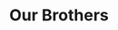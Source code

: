 ---
templateKey: 'actives'
path: /actives
image: ../img/home.png
title: Our Brothers
subheading: Meet the brothers of Theta Tau

classes:
  nu:
    - image: /img/brothers/nu/155.jpg
      text: >
        Alex Chen
      major: > 
        Computer Science
      year: >
        Class of 2023
    - image: /img/brothers/nu/159.jpg
      text: >
        Dan Nguyen
      major: > 
        Mechanical Engineering
      year: >
        Class of 2023
    - image: /img/brothers/nu/162.jpg
      text: >
        Emily Yu
      major: > 
        Chemical Engineering
      year: >
        Class of 2023
    - image: /img/brothers/nu/163.jpg
      text: >
        Jacob Rajacich
      major: > 
        Aerospace Engineering
      year: >
        Class of 2023
    - image: /img/brothers/nu/166.jpg
      text: >
        Vivianne Dinh
      major: > 
        Computer Science
      year: >
        Class of 2023
  xi:
    - image: /img/brothers/xi/167.jpg
      text: >
        Adelpha Chan
      major: > 
        Linguistics and Computer Science
      year: >
        Class of 2023
    - image: /img/brothers/xi/169.jpg
      text: >
        Clark Decastro
      major: > 
        Civil Engineering
      year: >
        Class of 2023
    - image: /img/brothers/xi/170.jpg
      text: >
        Cody Do
      major: > 
        Computer Science
      year: >
        Class of 2022
    - image: /img/brothers/xi/174.jpg
      text: >
        Junho Choi
      major: > 
        Mathematics of Computation
      year: >
        Class of 2023
    - image: /img/brothers/xi/175.jpg
      text: >
        Kate Hsieh
      major: > 
        Mechanical Engineering
      year: >
        Class of 2023
    - image: /img/brothers/xi/176.jpg
      text: >
        Megan Pham
      major: > 
        Computer Science
      year: >
        Class of 2023
  omicron:
    - image: /img/brothers/omicron/178.jpg
      text: >
        Mengan Wang
      major: > 
        Computer Science
      year: >
        Class of 2024
    - image: /img/brothers/omicron/179.jpg
      text: >
        Anish Dulla
      major: > 
        Statistics
      year: >
        Class of 2024
    - image: /img/brothers/omicron/180.jpg
      text: >
        Anthony Chung
      major: > 
        Mechanical Engineering
      year: >
        Class of 2023
    - image: /img/brothers/omicron/181.jpg
      text: >
        Ashley Kuwahara
      major: > 
        Civil Engineering
      year: >
        Class of 2023
    - image: /img/brothers/omicron/182.jpg
      text: >
        Daniel Zhou
      major: > 
        Computer Science
      year: >
        Class of 2023
    - image: /img/brothers/omicron/183.jpg
      text: >
        Karl Goeltner
      major: >
        Computer Science
      year: >
        Class of 2023
    - image: /img/brothers/omicron/186.jpg
      text: >
        Pranav Pata
      major: > 
        Computer Science
      year: >
        Class of 2024
    - image: /img/brothers/omicron/187.jpg
      text: >
        Shashvat Patel
      major: > 
        Statistics
      year: >
        Class of 2024
  pi:
    - image: /img/brothers/pi/187-188.jpg
      text: >
        Aaron Park
      major: > 
        Bioengineering
      year: >
        Class of 2023
    - image: /img/brothers/pi/188.jpeg
      text: >
        Amanda Ung
      major: > 
        Computational and Systems Biology
      year: >
        Class of 2023
    - image: /img/brothers/pi/189.jpeg
      text: >
        Angela Zhang
      major: > 
        Computer Science and Engineering
      year: >
        Class of 2023
    - image: /img/brothers/pi/190.jpeg
      text: >
        Charlotte Schmitt
      major: > 
        Bioengineering
      year: >
        Class of 2025
    - image: /img/brothers/pi/191.jpeg
      text: >
        Eric Zhang
      major: > 
        Computer Science
      year: >
        Class of 2024
    - image: /img/brothers/pi/192.jpeg
      text: >
        Kritin Garg
      major: > 
        Mechanical Engineering
      year: >
        Class of 2023
    - image: /img/brothers/pi/193.jpeg
      text: >
        Mansi Dutta
      major: > 
        Civil Engineering
      year: >
        Class of 2023
    - image: /img/brothers/pi/194.jpeg
      text: >
        Wyatt Babcock
      major: > 
        Mechancial Engineering
      year: >
        Class of 2025
  rho:
    - image: /img/brothers/rho/195.jpg
      text: >
        Akshay Gupta
      major: > 
        Computer Science
      year: >
        Class of 2025
    - image: /img/brothers/rho/196.jpg
      text: >
        Angela Liu
      major: > 
        Chemical Engineering
      year: >
        Class of 2024
    - image: /img/brothers/rho/197.jpg
      text: >
        Annie Chen
      major: > 
        Mechanical Engineering
      year: >
        Class of 2025
    - image: /img/brothers/rho/198.jpg
      text: >
        Annie Wang
      major: > 
        Computer Science
      year: >
        Class of 2024
    - image: /img/brothers/rho/199.jpg
      text: >
        Christina Pham
      major: > 
        Cognitive Science
      year: >
        Class of 2024
    - image: /img/brothers/rho/200.jpg
      text: >
        Darren Huai
      major: > 
        Aerospace Engineering
      year: >
        Class of 2024
    - image: /img/brothers/rho/201.jpg
      text: >
        Kai Alcayde
      major: > 
        Aerospace Engineering
      year: >
        Class of 2024
    - image: /img/brothers/rho/202.jpg
      text: >
        Kenny Wan
      major: > 
        Civil and Environmental Engineering
      year: >
        Class of 2025
    - image: /img/brothers/rho/203.jpg
      text: >
        Krish Shah
      major: > 
        Computer Engineering
      year: >
        Class of 2024
    - image: /img/brothers/rho/204.jpg
      text: >
        Neil Angsanto
      major: > 
        Civil and Environmental Engineering
      year: >
        Class of 2024
    - image: /img/brothers/rho/205.jpg
      text: >
        Rudy Orre
      major: > 
        Computer Science
      year: >
        Class of 2023
    - image: /img/brothers/rho/206.jpg
      text: >
        Sally Min
      major: > 
        Environmental Science
      year: >
        Class of 2023
    - image: /img/brothers/rho/207.jpg
      text: >
        Sam Chan
      major: > 
        Computer Science and Engineering
      year: >
        Class of 2025
    - image: /img/brothers/rho/208.jpg
      text: >
        Victoria Ignacio
      major: > 
        Civil and Environmental Engineering
      year: >
        Class of 2023
  sigma:
    - image: /img/brothers/sigma/209.jpg
      text: >
        Alan Vuong
      major: > 
        Cognitive Science
      year: >
        Class of 2024
    - image: /img/brothers/sigma/210.jpg
      text: >
        Annie Cen
      major: > 
        Mathematics of Computation
      year: >
        Class of 2025
    - image: /img/brothers/sigma/211.jpg
      text: >
        Chen Tzen Kok
      major: > 
        Computer Science
      year: >
        Class of 2025
    - image: /img/brothers/sigma/212.jpg
      text: >
        Cheryl Lim
      major: > 
        Linguistics and Computer Science
      year: >
        Class of 2024
    - image: /img/brothers/sigma/213.jpg
      text: >
        Clara Lee
      major: > 
        Chemical Engineering
      year: >
        Class of 2026
    - image: /img/brothers/sigma/214.jpg
      text: >
        Jack Lin
      major: > 
        Computer Science
      year: >
        Class of 2024
    - image: /img/brothers/sigma/215.jpg
      text: >
        Jason Co
      major: > 
        Mechanical Engineering
      year: >
        Class of 2026
    - image: /img/brothers/sigma/216.jpg
      text: >
        Kelly Tran
      major: > 
        Mathematics of Computation
      year: >
        Class of 2025
    - image: /img/brothers/sigma/217.jpg
      text: >
        Kelly Yu
      major: > 
        Computer Science
      year: >
        Class of 2024
    - image: /img/brothers/sigma/218.jpg
      text: >
        Kevin Yuan
      major: > 
        Computer Science
      year: >
        Class of 2026
    - image: /img/brothers/sigma/219.jpg
      text: >
        Rachel Shim
      major: > 
        Electrical Engineering
      year: >
        Class of 2026
    - image: /img/brothers/sigma/220.jpg
      text: >
        Ryan Ung
      major: > 
        Computer Science
      year: >
        Class of 2025
    - image: /img/brothers/sigma/221.jpg
      text: >
        Sophia Lee
      major: > 
        Computer Engineering
      year: >
        Class of 2026
    - image: /img/brothers/sigma/222.jpg
      text: >
        Tracy Nguyen
      major: > 
        Chemical Engineering
      year: >
        Class of 2024
    - image: /img/brothers/sigma/223.jpg
      text: >
        Vikram Puliyadi
      major: > 
        Computer Science
      year: >
        Class of 2025

---